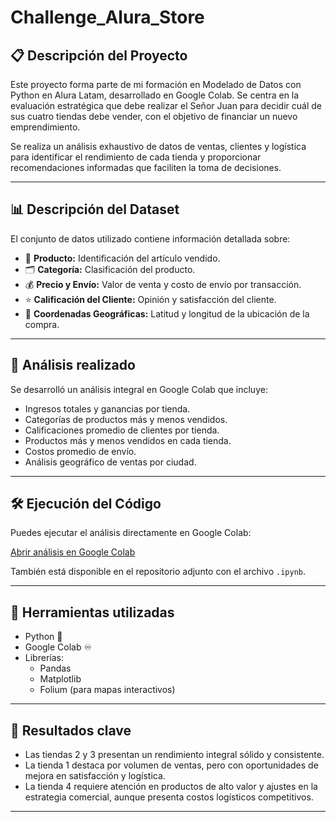 # Challenge_Alura_Store

## 📋 Descripción del Proyecto  
Este proyecto forma parte de mi formación en Modelado de Datos con Python en Alura Latam, desarrollado en Google Colab. Se centra en la evaluación estratégica que debe realizar el Señor Juan para decidir cuál de sus cuatro tiendas debe vender, con el objetivo de financiar un nuevo emprendimiento.

Se realiza un análisis exhaustivo de datos de ventas, clientes y logística para identificar el rendimiento de cada tienda y proporcionar recomendaciones informadas que faciliten la toma de decisiones.

---

## 📊 Descripción del Dataset  
El conjunto de datos utilizado contiene información detallada sobre:

- 🛒 **Producto:** Identificación del artículo vendido.  
- 🗂️ **Categoría:** Clasificación del producto.  
- 💰 **Precio y Envío:** Valor de venta y costo de envío por transacción.  
- ⭐ **Calificación del Cliente:** Opinión y satisfacción del cliente.  
- 📍 **Coordenadas Geográficas:** Latitud y longitud de la ubicación de la compra.

---

## 🧪 Análisis realizado  
Se desarrolló un análisis integral en Google Colab que incluye:

- Ingresos totales y ganancias por tienda.  
- Categorías de productos más y menos vendidos.  
- Calificaciones promedio de clientes por tienda.  
- Productos más y menos vendidos en cada tienda.  
- Costos promedio de envío.  
- Análisis geográfico de ventas por ciudad.

---

## 🛠️ Ejecución del Código  
Puedes ejecutar el análisis directamente en Google Colab:

[Abrir análisis en Google Colab](https://drive.google.com/file/d/1YjYWnIyVP7--W9uxQ-d2awXGbHHjTyAO/view?usp=sharing)

También está disponible en el repositorio adjunto con el archivo `.ipynb`.

---

## 🧰 Herramientas utilizadas  
- Python 🐍  
- Google Colab ♾️  
- Librerías:  
  - Pandas  
  - Matplotlib  
  - Folium (para mapas interactivos)

---

## 📌 Resultados clave  
- Las tiendas 2 y 3 presentan un rendimiento integral sólido y consistente.  
- La tienda 1 destaca por volumen de ventas, pero con oportunidades de mejora en satisfacción y logística.  
- La tienda 4 requiere atención en productos de alto valor y ajustes en la estrategia comercial, aunque presenta costos logísticos competitivos.

---
